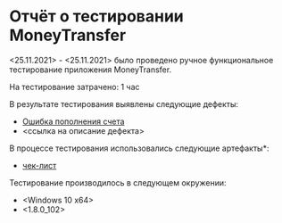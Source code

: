 # Отчёт о тестировании MoneyTransfer


<25.11.2021> - <25.11.2021> было проведено ручное функциональное тестирование приложения MoneyTransfer.

На тестирование затрачено: 1 час

В результате тестирования выявлены следующие дефекты:
* [Ошибка пополнения счета](https://github.com/AlenaLeskina/MoneyTransfer/issues/1)
* <ссылка на описание дефекта>


В процессе тестирования использовались следующие артефакты*:
* [чек-лист](https://docs.google.com/document/d/1aQU78fsoCWQvkmCFS2zvxyEpl5lJG3R5eoR2aYIVppE/edit?usp=sharing)



Тестирование производилось в следующем окружении:
* <Windows 10 x64>
* <1.8.0_102>
